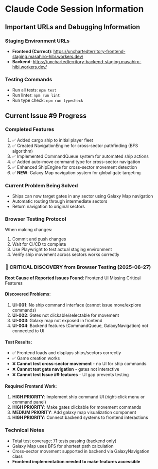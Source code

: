 # Claude Code Session Information

## Important URLs and Debugging Information

### Staging Environment URLs
- **Frontend (Correct)**: https://unchartedterritory-frontend-staging.masahiro-hibi.workers.dev/
- **Backend**: https://unchartedterritory-backend-staging.masahiro-hibi.workers.dev/

### Testing Commands
- Run all tests: `npm test`
- Run linter: `npm run lint`
- Run type check: `npm run typecheck`

## Current Issue #9 Progress

### Completed Features
1. ✅ Added cargo ship to initial player fleet
2. ✅ Created NavigationEngine for cross-sector pathfinding (BFS algorithm)
3. ✅ Implemented CommandQueue system for automated ship actions
4. ✅ Added auto-move command type for cross-sector navigation
5. ✅ Enhanced ShipEngine for cross-sector movement detection
6. ✅ **NEW**: Galaxy Map navigation system for global gate targeting

### Current Problem Being Solved
- Ships can now target gates in any sector using Galaxy Map navigation
- Automatic routing through intermediate sectors
- Return navigation to original sectors

### Browser Testing Protocol
When making changes:
1. Commit and push changes
2. Wait for CI/CD to complete
3. Use Playwright to test actual staging environment
4. Verify ship movement across sectors works correctly

### 🚨 CRITICAL DISCOVERY from Browser Testing (2025-06-27)

**Root Cause of Reported Issues Found**: Frontend UI Missing Critical Features

#### Discovered Problems:
1. **UI-001**: No ship command interface (cannot issue move/explore commands)
2. **UI-002**: Gates not clickable/selectable for movement
3. **UI-003**: Galaxy map not exposed in frontend
4. **UI-004**: Backend features (CommandQueue, GalaxyNavigation) not connected to UI

#### Test Results:
- ✅ Frontend loads and displays ships/sectors correctly
- ✅ Game creation works 
- ❌ **Cannot test cross-sector movement** - no UI for ship commands
- ❌ **Cannot test gate navigation** - gates not interactive
- ❌ **Cannot test Issue #9 features** - UI gap prevents testing

#### Required Frontend Work:
1. **HIGH PRIORITY**: Implement ship command UI (right-click menu or command panel)
2. **HIGH PRIORITY**: Make gates clickable for movement commands
3. **MEDIUM PRIORITY**: Add galaxy map visualization component
4. **HIGH PRIORITY**: Connect backend systems to frontend interactions

### Technical Notes
- Total test coverage: 71 tests passing (backend only)
- Galaxy Map uses BFS for shortest path calculation
- Cross-sector movement supported in backend via GalaxyNavigation class
- **Frontend implementation needed to make features accessible**